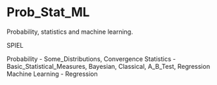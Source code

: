 # Prob_Stat_ML

Probability, statistics and machine learning.

SPIEL

Probability - Some_Distributions, Convergence
Statistics - Basic_Statistical_Measures, Bayesian, Classical, A_B_Test, Regression
Machine Learning - Regression